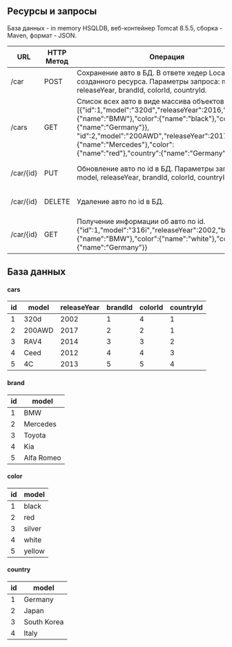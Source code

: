 
## Ресурсы и запросы
База данных - in memory HSQLDB, веб-контейнер Tomcat 8.5.5, сборка - Maven, формат - JSON.

| URL       | HTTP Метод | Операция                                                                                                                                                                                                                                                                                         | Успешный ответ | Ошибочный ответ            |
|-----------|------------|--------------------------------------------------------------------------------------------------------------------------------------------------------------------------------------------------------------------------------------------------------------------------------------------------|----------------|----------------------------|
| /car      | POST       | Сохранение авто в БД. В ответе хедер Location c URI созданного ресурса. Параметры запроса: model, releaseYear, brandId, colorId, countryId.                                                                                                                                                      | Код 201        | Код 400 с описанием в теле |
| /cars     | GET        | Cписок всех авто в виде массива объектов. [{"id":1,"model":"320d","releaseYear":2016,"brand":{"name":"BMW"},"color":{"name":"black"},"country":{"name":"Germany"}}, "id":2,"model":"200AWD","releaseYear":2017,"brand":{"name":"Mercedes"},"color":{"name":"red"},"country":{"name":"Germany"}}] | Код 200        | -                          |
| /car/{id} | PUT        | Обновление авто по id в БД. Параметры запроса: model, releaseYear, brandId, colorId, countryId.                                                                                                                                                                                                  | Код 202        | Код 400 с описанием в теле |
| /car/{id} | DELETE     | Удаление авто по id в БД.                                                                                                                                                                                                                                                                        | Код 202        | Код 400 с описанием в теле |
| /car/{id} | GET        | Получение информации об авто по id. {"id":1,"model":"316i","releaseYear":2002,"brand":{"name":"BMW"},"color":{"name":"white"},"country":{"name":"Germany"}}                                                                                                                                      | Код 200        | Код 400 с описанием в теле |

## База данных

#### cars
| id | model  | releaseYear | brandId | colorId | countryId |
|----|--------|-------------|---------|---------|-----------|
| 1  | 320d   | 2002        | 1       | 4       | 1         |
| 2  | 200AWD | 2017        | 2       | 2       | 1         |
| 3  | RAV4   | 2014        | 3       | 3       | 2         |
| 4  | Ceed   | 2012        | 4       | 4       | 3         |
| 5  | 4C     | 2013        | 5       | 5       | 4         |

#### brand 
| id | model      |
|----|------------|
| 1  | BMW        |
| 2  | Mercedes   |
| 3  | Toyota     |
| 4  | Kia        |
| 5  | Alfa Romeo |

#### color
| id | model  |
|----|--------|
| 1  | black  |
| 2  | red    |
| 3  | silver |
| 4  | white  |
| 5  | yellow |

#### country
| id | model       |
|----|-------------|
| 1  | Germany     |
| 2  | Japan       |
| 3  | South Korea |
| 4  | Italy       |
